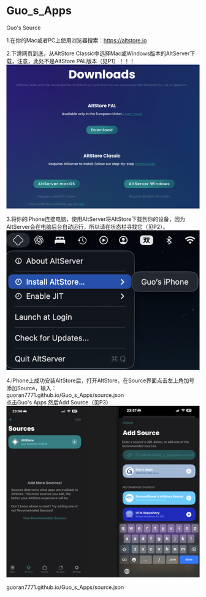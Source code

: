 # Guo_s_Apps
Guo's Source

1.在你的Mac或者PC上使用浏览器搜索：https://altstore.io  
  
2.下滑网页到底，从AltStore Classic中选择Mac或Windows版本的AltServer下载，注意，此处不是AltStore PAL版本（见P1）！！！    
![P1](./assets/Source_assets/j1.png)  

3.将你的iPhone连接电脑，使用AltServer将AltStore下载到你的设备，因为AltServer会在电脑后台自动运行，所以请在状态栏寻找它（见P2）。  
![P2](./assets/Source_assets/j2.png) 

4.iPhone上成功安装AltStore后，打开AltStore，在Source界面点击左上角加号添加Source，输入：  
guoran7771.github.io/Guo_s_Apps/source.json  
点击Guo's Apps 然后Add Source（见P3）  
![P3](./assets/Source_assets/j3.png) 





guoran7771.github.io/Guo_s_Apps/source.json
